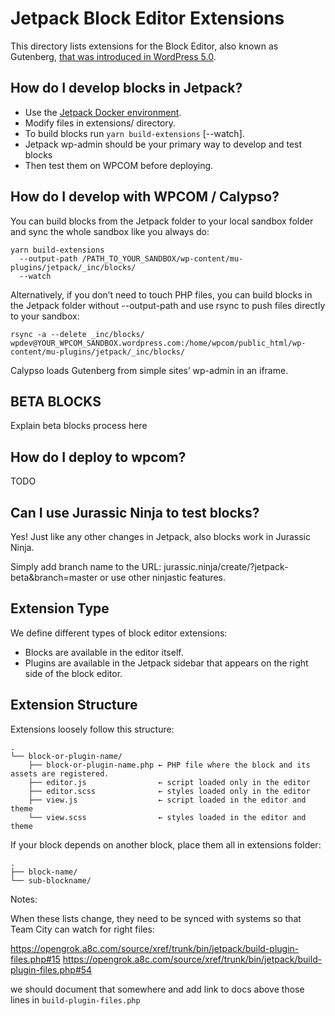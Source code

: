 # Jetpack Block Editor Extensions

This directory lists extensions for the Block Editor, also known as Gutenberg,
[that was introduced in WordPress 5.0](https://wordpress.org/news/2018/12/bebo/).

## How do I develop blocks in Jetpack?

- Use the [Jetpack Docker environment](https://github.com/Automattic/jetpack/tree/master/docker#readme).
- Modify files in extensions/ directory.
- To build blocks run `yarn build-extensions` [--watch].
- Jetpack wp-admin should be your primary way to develop and test blocks
- Then test them on WPCOM before deploying.

## How do I develop with WPCOM / Calypso?
You can build blocks from the Jetpack folder to your local sandbox folder and sync the whole sandbox like you always do:

```
yarn build-extensions
  --output-path /PATH_TO_YOUR_SANDBOX/wp-content/mu-plugins/jetpack/_inc/blocks/
  --watch
```

Alternatively, if you don’t need to touch PHP files, you can build blocks in the Jetpack folder without --output-path and use rsync to push files directly to your sandbox:


```
rsync -a --delete _inc/blocks/
wpdev@YOUR_WPCOM_SANDBOX.wordpress.com:/home/wpcom/public_html/wp-content/mu-plugins/jetpack/_inc/blocks/﻿
```

Calypso loads Gutenberg from simple sites’ wp-admin in an iframe.

## BETA BLOCKS
Explain beta blocks process here

## How do I deploy to wpcom?
TODO

## Can I use Jurassic Ninja to test blocks?
Yes! Just like any other changes in Jetpack, also blocks work in Jurassic Ninja.

Simply add branch name to the URL: jurassic.ninja/create/?jetpack-beta&branch=master or use other ninjastic features.

## Extension Type

We define different types of block editor extensions:

- Blocks are available in the editor itself.
- Plugins are available in the Jetpack sidebar that appears on the right side of the block editor.

## Extension Structure

Extensions loosely follow this structure:

```
.
└── block-or-plugin-name/
	├── block-or-plugin-name.php ← PHP file where the block and its assets are registered.
	├── editor.js                ← script loaded only in the editor
	├── editor.scss              ← styles loaded only in the editor
	├── view.js                  ← script loaded in the editor and theme
	└── view.scss                ← styles loaded in the editor and theme
```

If your block depends on another block, place them all in extensions folder:

```
.
├── block-name/
└── sub-blockname/
```

Notes: 


When these lists change, they need to be synced with systems so that Team City can watch for right files:

https://opengrok.a8c.com/source/xref/trunk/bin/jetpack/build-plugin-files.php#15
https://opengrok.a8c.com/source/xref/trunk/bin/jetpack/build-plugin-files.php#54

we should document that somewhere and add link to docs above those lines in `build-plugin-files.php`
